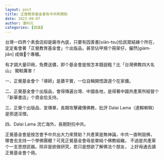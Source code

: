 ```yaml
---
layout: post
title: 正覺教育基金會有中共咧贊助
date: 2023-09-07 
author: 潘科元
categories: [談論]
---
```


台灣一四界个素食店抑是廟寺內底，只要有囥善書[siān-tsu]佮民眾結緣个所在，
定定看會著「正覺教育基金會」个出版品，甚至佔甲規个冊架仔，儼然[giám-jiân]
成做𪜶个專櫃。

有才調大量印冊，免費送儂，即个基金會是按怎本錢遐粗？比「台灣佛教四大名山」
閣較厲害！

一、正覺基金會个「導師」是蕭平實，一位自稱開悟證道个在家儂。

二、正覺基金會个出版品，會得傳遍台灣、中國各地，是得著中國共產黨所經營个
「新華書店」个資金佮支持。

三、正覺个出版品、宣傳單，長期攻擊藏傳佛教，批評 Dalai Lama（達賴喇嘛）
是邪道淫僧。

四、Dalai Lama 流亡海外，長期對抗中共。

正覺基金會是按怎會予中共出大力來贊助？共產黨是無神論，中共一直咧毀佛，
哪會去支持一个學佛團體？可見正覺基金會毋是單純个佛教組織，
不過是共產黨个一支思想武器。除非是欲做研究，若只是想欲了解佛法个朋友，
上好毋通去讀正覺基金會个冊。
